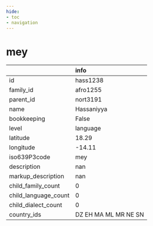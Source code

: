 ```yaml
---
hide:
- toc
- navigation
---
```

# mey
|                      | info                 |
|:---------------------|:---------------------|
| id                   | hass1238             |
| family_id            | afro1255             |
| parent_id            | nort3191             |
| name                 | Hassaniyya           |
| bookkeeping          | False                |
| level                | language             |
| latitude             | 18.29                |
| longitude            | -14.11               |
| iso639P3code         | mey                  |
| description          | nan                  |
| markup_description   | nan                  |
| child_family_count   | 0                    |
| child_language_count | 0                    |
| child_dialect_count  | 0                    |
| country_ids          | DZ EH MA ML MR NE SN |